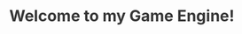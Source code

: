 <div id="project-mechanic-tab" class="project-mechanics-tab">
<h1 style="color: #363636; cursor:pointer; padding-bottom:1.5vh;" onclick="button();">Welcome to my Game Engine!</h1>
<div style="display:none;" id="project-mechanic-info-tab">
<h2>!!!This Project is currently in developement</h2>
  
  <h2 color="red";>Hello Cube<h2/>
  <p>First I created a window using SFML.<br>
    Then I drew a simple cube using a simple color shader<br> and a vertex and an index buffer.<p/>
  <img src="https://raw.githubusercontent.com/26583/RedHeadGameEngine/master/documentation/RHGEturning-cube.gif"/>
  <h2 >Texturing<h2/>
    <p>First I had to load an Image.<br>
      This was quite simple, I just used a simple .bmp loadingscript.<br>
      <br>
      Then I had to make a uv buffer wich was quite annoying since I was using an index buffer to use less vertices. This meant I had to also index my UV's.<br>
      The funny thing is is that opengl doesn't allow multiple index buffers, so because my uv buffer was longer then my vertices buffer this proved quite difficult.<br>
      That is also why is decided to first focus on the texturing and fix the index buffer later.
      <br><br>Result:     
    <p/>
<img src="https://raw.githubusercontent.com/26583/RedHeadGameEngine/master/documentation/TurningMineGrass.gif"/>
    <h2>Depth Buffer<h2/>
      <p>I first had a problem that my cubes were being drawn on top of each other in a random order.
        So I added a Depth Buffer but for some reason it didn't work<p/>
      <img src="https://raw.githubusercontent.com/26583/RedHeadGameEngine/master/documentation/NoDepthBuffer.PNG"/>
      <p>The problem was that I had to create a depth buffer for the depth buffer to write to<p/>
      <img src="https://raw.githubusercontent.com/26583/RedHeadGameEngine/master/documentation/DepthBufferBits.PNG"/>
      <p>After I created a depth buffer through the SFML window settings, everything worked fine<p/>
      <img src="https://raw.githubusercontent.com/26583/RedHeadGameEngine/master/documentation/DepthBuffer.PNG"/>
      <h2>Currently working on: Architecture;<h2/>
    </div>
   </div>
